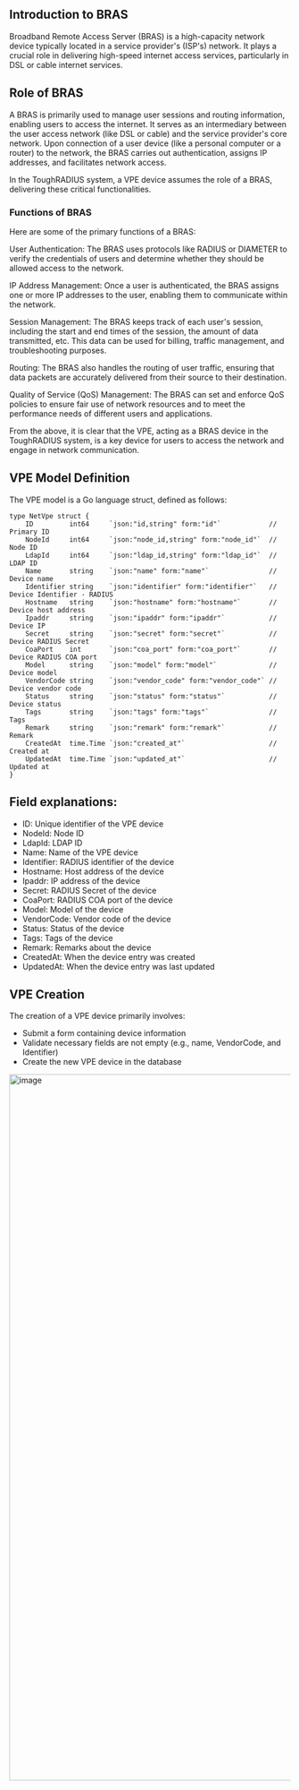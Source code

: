 ## Introduction to BRAS

Broadband Remote Access Server (BRAS) is a high-capacity network device typically located in a service provider's (ISP's) network. It plays a crucial role in delivering high-speed internet access services, particularly in DSL or cable internet services.

## Role of BRAS

A BRAS is primarily used to manage user sessions and routing information, enabling users to access the internet. It serves as an intermediary between the user access network (like DSL or cable) and the service provider's core network. Upon connection of a user device (like a personal computer or a router) to the network, the BRAS carries out authentication, assigns IP addresses, and facilitates network access.

In the ToughRADIUS system, a VPE device assumes the role of a BRAS, delivering these critical functionalities.

### Functions of BRAS

Here are some of the primary functions of a BRAS:

User Authentication: The BRAS uses protocols like RADIUS or DIAMETER to verify the credentials of users and determine whether they should be allowed access to the network.

IP Address Management: Once a user is authenticated, the BRAS assigns one or more IP addresses to the user, enabling them to communicate within the network.

Session Management: The BRAS keeps track of each user's session, including the start and end times of the session, the amount of data transmitted, etc. This data can be used for billing, traffic management, and troubleshooting purposes.

Routing: The BRAS also handles the routing of user traffic, ensuring that data packets are accurately delivered from their source to their destination.

Quality of Service (QoS) Management: The BRAS can set and enforce QoS policies to ensure fair use of network resources and to meet the performance needs of different users and applications.

From the above, it is clear that the VPE, acting as a BRAS device in the ToughRADIUS system, is a key device for users to access the network and engage in network communication.


## VPE Model Definition

The VPE model is a Go language struct, defined as follows:

```golang
type NetVpe struct {
	ID         int64     `json:"id,string" form:"id"`            // Primary ID
	NodeId     int64     `json:"node_id,string" form:"node_id"`  // Node ID
	LdapId     int64     `json:"ldap_id,string" form:"ldap_id"`  // LDAP ID
	Name       string    `json:"name" form:"name"`               // Device name
	Identifier string    `json:"identifier" form:"identifier"`   // Device Identifier - RADIUS
	Hostname   string    `json:"hostname" form:"hostname"`       // Device host address
	Ipaddr     string    `json:"ipaddr" form:"ipaddr"`           // Device IP
	Secret     string    `json:"secret" form:"secret"`           // Device RADIUS Secret
	CoaPort    int       `json:"coa_port" form:"coa_port"`       // Device RADIUS COA port
	Model      string    `json:"model" form:"model"`             // Device model
	VendorCode string    `json:"vendor_code" form:"vendor_code"` // Device vendor code
	Status     string    `json:"status" form:"status"`           // Device status
	Tags       string    `json:"tags" form:"tags"`               // Tags
	Remark     string    `json:"remark" form:"remark"`           // Remark
	CreatedAt  time.Time `json:"created_at"`                     // Created at
	UpdatedAt  time.Time `json:"updated_at"`                     // Updated at
}

```


## Field explanations:

* ID: Unique identifier of the VPE device
* NodeId: Node ID
* LdapId: LDAP ID
* Name: Name of the VPE device
* Identifier: RADIUS identifier of the device
* Hostname: Host address of the device
* Ipaddr: IP address of the device
* Secret: RADIUS Secret of the device
* CoaPort: RADIUS COA port of the device
* Model: Model of the device
* VendorCode: Vendor code of the device
* Status: Status of the device
* Tags: Tags of the device
* Remark: Remarks about the device
* CreatedAt: When the device entry was created
* UpdatedAt: When the device entry was last updated


## VPE Creation

The creation of a VPE device primarily involves:

* Submit a form containing device information
* Validate necessary fields are not empty (e.g., name, VendorCode, and Identifier)
* Create the new VPE device in the database

<img width="1262" alt="image" src="https://github.com/talkincode/toughradius/assets/377938/e37804e4-e047-481e-a3b6-12d8f4d4c092">

